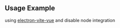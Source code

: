 ## Usage Example
using [electron-vite-vue](https://github.com/electron-vite/electron-vite-vue) and disable node integration

